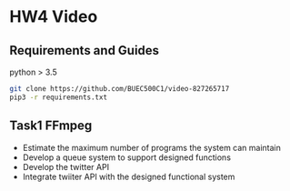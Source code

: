 # HW4 Video
## Requirements and Guides
python > 3.5

```bash
git clone https://github.com/BUEC500C1/video-827265717
pip3 -r requirements.txt
```

## Task1 FFmpeg
- Estimate the maximum number of programs the system can maintain
- Develop a queue system to support designed functions
- Develop the twitter API
- Integrate twiiter API with the designed functional system


